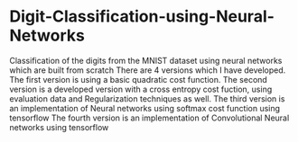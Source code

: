 # Digit-Classification-using-Neural-Networks
Classification of the digits from the MNIST dataset using neural networks which are built from scratch
There are 4 versions which I have developed.
The first version is using a basic quadratic cost function.
The second version is a developed version with a cross entropy cost fuction, using evaluation data and Regularization techniques as well.
The third version is an implementation of Neural networks using softmax cost function using tensorflow
The fourth version is an implementation of Convolutional Neural networks using tensorflow
